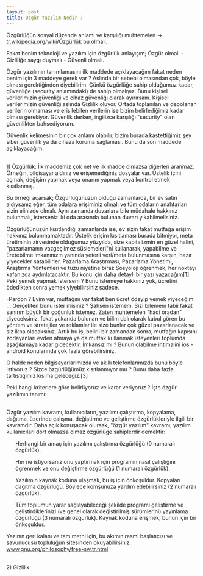 ```yaml
---
layout: post
title: Özgür Yazılım Nedir ?
---
```


Özgürlüğün sosyal düzende anlamı ve karşılığı muhtemelen -> <a href="https://tr.wikipedia.org/wiki/Özgürlük">tr.wikipedia.org/wiki/Özgürlük</a> bu olmalı. 

Fakat benim teknoloji ve yazılım için özgürlük anlayışım; Özgür olmalı - Gizliliğe saygı duymalı - Güvenli olmalı.

Özgür yazılımın tanımlamasını ilk maddede açıklayacağım fakat neden benim için 3 maddeye gerek var ? Aslında bir sebebi olmasından çok, böyle olması gerektiğinden diyebilirim. Çünkü özgürlüğe sahip olduğumuz kadar, güvenliğe (security anlamındaki) de sahip olmalıyız. Bunu kişisel verilerimizin güvenliği ve cihaz güvenliği olarak ayırırsam. Kişisel verilerimizin güvenliği aslında Gizlilik oluyor. Ortada toplanılan ve depolanan verilerin olmaması ve erişilebilen verilerin ise bizim belirlediğimiz kadar olması gerekiyor. Güvenlik derken, ingilizce karşılığı "security" olan güvenlikten bahsediyorum.

Güvenlik kelimesinin bir çok anlamı olabilir, bizim burada kastettiğimiz şey siber güvenlik ya da cihaza koruma sağlaması. Bunu da son maddede açıklayacağım.

<br>1) Özgürlük: İlk maddemiz çok net ve ilk madde olmazsa diğerleri aranmaz. Örneğin, bilgisayar aldınız ve erişemediğiniz dosyalar var. Üstelik içini açmak, değişim yapmak veya onarım yapmak veya kontrol etmek kısıtlanmış.

Bu örneği açarsak; Özgürlüğünüzün olduğu zamanlarda, bir ev satın aldıysanız eğer, tüm odalara erişiminiz olmalı ve tüm odaların anahtarları sizin elinizde olmalı. Aynı zamanda duvarlara bile müdahale hakkınız bulunmalı, isterseniz iki oda arasında bulunan duvarı yıkabilmelisiniz.

Özgürlüğünüzün kısıtlandığı zamanlarda ise, ev sizin fakat mutfağa erişim hakkınız bulunmamaktadır. Üstelik erişim kısıtlaması burada bitmiyor, meta üretiminin zirvesinde olduğumuz yüzyılda, size kapitalizmin en güzel halini, "pazarlamanın vazgeçilmez süslemeleri"ni kullanarak, yapabilme ve üretebilme imkanınızın yanında yeterli veri/meta bulunmasına karşın, hazır yiyecekler satabilirler. Pazarlama Araştırması, Pazarlama Yönetimi, Araştırma Yöntemleri ve tuzu niyetine biraz Sosyoloji öğrenmek, her noktayı kafanızda aydınlatacaktır. Bu konu için daha detaylı bir yazı yazacağım[1]. Peki yemek yapmak istersem ? Bunu istemeye hakkınız yok, ücretini ödedikten sonra yemek yiyebilirsiniz sadece. 

-Pardon ? Evim var, mutfağım var fakat ben ücret ödeyip yemek yiyeceğim ... Gerçekten bunu ister misiniz ? Şahsen istemem. Sizi bilemem tabii fakat sanırım büyük bir çoğunluk istemez. Zaten muhtemelen "hadi oradan" diyeceksiniz, fakat yukarıda bulunan ve bilim dalı olarak kabul gören bu yöntem ve stratejiler ve reklamlar ile size bunlar çok güzel pazarlanacak ve siz ikna olacaksınız. Artık bu iş, belirli bir zamandan sonra, mutfağın kapısını zorlayanları evden atmaya ya da mutfak kullanmak isteyenleri toplumda aşağılamaya kadar gidecektir. İmkansız mı ? Bunun olabilme ihtimalini ios - android konularında çok fazla görebilirsiniz. 

O halde neden bilgisayarlarımızda ve akıllı telefonlarımızda bunu böyle istiyoruz ? Sizce özgürlüğümüz kısıtlanmıyor mu ? Bunu daha fazla tartıştığımız kısıma geleceğiz.[3] 

Peki hangi kriterlere göre belirliyoruz ve karar veriyoruz ? İşte özgür yazılımın tanımı:

<br>Özgür yazılım kavramı, kullanıcıların, yazılımı çalıştırma, kopyalama, dağıtma, üzerinde çalışma, değiştirme ve geliştirme özgürlükleriyle ilgili bir kavramdır. Daha açık konuşacak olursak, "özgür yazılım" kavramı, yazılım kullanıcıları dört olmazsa olmaz özgürlüğe sahiplerdir demektir:

<ol>Herhangi bir amaç için yazılımı çalıştırma özgürlüğü (0 numaralı özgürlük).</ol>
<ol>Her ne istiyorsanız onu yaptırmak için programın nasıl çalıştığını ögrenmek ve onu değiştirme özgürlüğü (1 numaralı özgürlük). </ol>
<ol>Yazılımın kaynak koduna ulaşmak, bu iş için önkoşuldur. Kopyaları dağıtma özgürlüğü. Böylece komşunuza yardım edebilirsiniz (2 numaralı özgürlük).</ol>
<ol>Tüm toplumun yarar sağlayabileceği şekilde programı geliştirme ve geliştirdiklerinizi (ve genel olarak değiştirilmiş sürümlerini) yayınlama özgürlüğü (3 numaralı özgürlük). Kaynak koduna erişmek, bunun için bir önkoşuldur.</ol>
  
 Yazının geri kalanı ve tam metni için, bu akımın resmi başlatıcısı ve savunucusu topluluğun sitesinden okuyabilirsiniz. <a href="https://www.gnu.org/philosophy/free-sw.tr.html">www.gnu.org/philosophy/free-sw.tr.html</a>



<br>2) Gizlilik:

